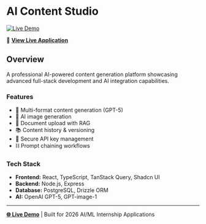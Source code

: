 # AI Content Studio

[![Live Demo](https://img.shields.io/badge/Live%20Demo-Visit%20App-blue?style=for-the-badge)](https://ai-nischal-project1.replit.app)

🚀 **[View Live Application](https://ai-nischal-project1.replit.app)**

## Overview
A professional AI-powered content generation platform showcasing advanced full-stack development and AI integration capabilities.

### Features
- 🤖 Multi-format content generation (GPT-5)
- 🎨 AI image generation
- 📄 Document upload with RAG
- 📚 Content history & versioning
- 🔑 Secure API key management
- ⛓️ Prompt chaining workflows

### Tech Stack
- **Frontend:** React, TypeScript, TanStack Query, Shadcn UI
- **Backend:** Node.js, Express
- **Database:** PostgreSQL, Drizzle ORM
- **AI:** OpenAI GPT-5, GPT-image-1

---

**[🌐 Live Demo](https://ai-nischal-project1.replit.app)** | Built for 2026 AI/ML Internship Applications
